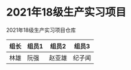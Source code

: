 # 2021年18级生产实习项目

2021年18级生产实习项目仓库

| 组长   | 组员1  | 组员2  | 组员3  | 
| -------|--------|------- | ------ |
| 林雄 | 阮强 | 赵亚雄 | 纪子闻  |



